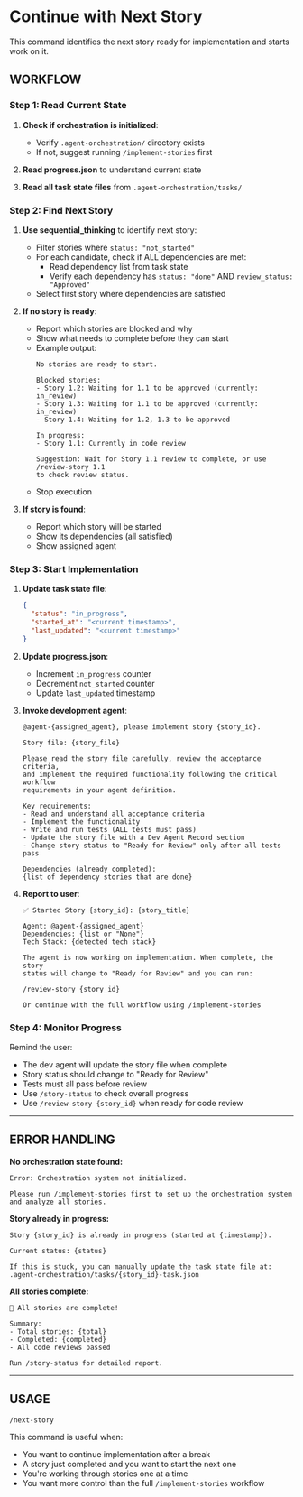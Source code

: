 # Continue with Next Story

This command identifies the next story ready for implementation and starts work on it.

## WORKFLOW

### Step 1: Read Current State

1. **Check if orchestration is initialized**:
   - Verify `.agent-orchestration/` directory exists
   - If not, suggest running `/implement-stories` first

2. **Read progress.json** to understand current state

3. **Read all task state files** from `.agent-orchestration/tasks/`

### Step 2: Find Next Story

1. **Use sequential_thinking** to identify next story:
   - Filter stories where `status: "not_started"`
   - For each candidate, check if ALL dependencies are met:
     - Read dependency list from task state
     - Verify each dependency has `status: "done"` AND `review_status: "Approved"`
   - Select first story where dependencies are satisfied

2. **If no story is ready**:
   - Report which stories are blocked and why
   - Show what needs to complete before they can start
   - Example output:
     ```
     No stories are ready to start.
     
     Blocked stories:
     - Story 1.2: Waiting for 1.1 to be approved (currently: in_review)
     - Story 1.3: Waiting for 1.1 to be approved (currently: in_review)
     - Story 1.4: Waiting for 1.2, 1.3 to be approved
     
     In progress:
     - Story 1.1: Currently in code review
     
     Suggestion: Wait for Story 1.1 review to complete, or use /review-story 1.1
     to check review status.
     ```
   - Stop execution

3. **If story is found**:
   - Report which story will be started
   - Show its dependencies (all satisfied)
   - Show assigned agent

### Step 3: Start Implementation

1. **Update task state file**:
   ```json
   {
     "status": "in_progress",
     "started_at": "<current timestamp>",
     "last_updated": "<current timestamp>"
   }
   ```

2. **Update progress.json**:
   - Increment `in_progress` counter
   - Decrement `not_started` counter
   - Update `last_updated` timestamp

3. **Invoke development agent**:
   ```
   @agent-{assigned_agent}, please implement story {story_id}.
   
   Story file: {story_file}
   
   Please read the story file carefully, review the acceptance criteria,
   and implement the required functionality following the critical workflow
   requirements in your agent definition.
   
   Key requirements:
   - Read and understand all acceptance criteria
   - Implement the functionality
   - Write and run tests (ALL tests must pass)
   - Update the story file with a Dev Agent Record section
   - Change story status to "Ready for Review" only after all tests pass
   
   Dependencies (already completed):
   {list of dependency stories that are done}
   ```

4. **Report to user**:
   ```
   ✅ Started Story {story_id}: {story_title}
   
   Agent: @agent-{assigned_agent}
   Dependencies: {list or "None"}
   Tech Stack: {detected tech stack}
   
   The agent is now working on implementation. When complete, the story
   status will change to "Ready for Review" and you can run:
   
   /review-story {story_id}
   
   Or continue with the full workflow using /implement-stories
   ```

### Step 4: Monitor Progress

Remind the user:
- The dev agent will update the story file when complete
- Story status should change to "Ready for Review"
- Tests must all pass before review
- Use `/story-status` to check overall progress
- Use `/review-story {story_id}` when ready for code review

---

## ERROR HANDLING

**No orchestration state found:**
```
Error: Orchestration system not initialized.

Please run /implement-stories first to set up the orchestration system
and analyze all stories.
```

**Story already in progress:**
```
Story {story_id} is already in progress (started at {timestamp}).

Current status: {status}

If this is stuck, you can manually update the task state file at:
.agent-orchestration/tasks/{story_id}-task.json
```

**All stories complete:**
```
🎉 All stories are complete!

Summary:
- Total stories: {total}
- Completed: {completed}
- All code reviews passed

Run /story-status for detailed report.
```

---

## USAGE

```
/next-story
```

This command is useful when:
- You want to continue implementation after a break
- A story just completed and you want to start the next one
- You're working through stories one at a time
- You want more control than the full `/implement-stories` workflow

